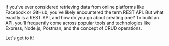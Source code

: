 If you've ever considered retrieving data from online platforms like Facebook or GitHub, you've likely encountered the term REST API. But what exactly is a REST API,
and how do you go about creating one? To build an API, you'll frequently come across popular tools and technologies like Express, Node.js, Postman, and the concept of CRUD operations.

Let`s get to it!

